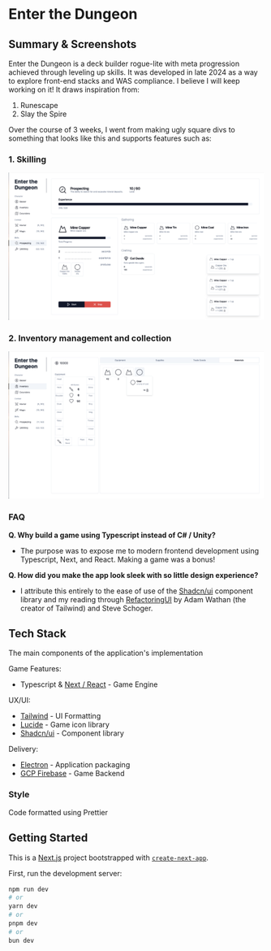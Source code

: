 # Enter the Dungeon
## Summary & Screenshots
Enter the Dungeon is a deck builder rogue-lite with meta progression achieved through leveling up skills. It was developed in late 2024 as a way to explore front-end stacks and WAS compliance. I believe I will keep working on it! It draws inspiration from:

1. Runescape
2. Slay the Spire

Over the course of 3 weeks, I went from making ugly square divs to something that looks like this and supports features such as:

### 1. Skilling

![sample](./docs/readme/overview.png)


### 2. Inventory management and collection

![inventory](./docs/readme/inventory.png)

### FAQ
**Q. Why build a game using Typescript instead of C# / Unity?**
- The purpose was to expose me to modern frontend development using Typescript, Next, and React. Making a game was a bonus!

**Q. How did you make the app look sleek with so little design experience?**
- I attribute this entirely to the ease of use of the [Shadcn/ui](https://ui.shadcn.com) component library and my reading through [RefactoringUI](https://www.refactoringui.com) by Adam Wathan (the creator of Tailwind) and Steve Schoger.

## Tech Stack
The main components of the application's implementation

Game Features:
- Typescript & [Next / React](https://nextjs.org) - Game Engine

UX/UI:
- [Tailwind](https://tailwindcss.com) - UI Formatting
- [Lucide](https://lucide.dev/icons/) - Game icon library
- [Shadcn/ui](https://ui.shadcn.com) - Component library

Delivery:
- [Electron](https://www.electronjs.org) - Application packaging
- [GCP Firebase](https://firebase.google.com) - Game Backend

### Style
Code formatted using Prettier


## Getting Started
This is a [Next.js](https://nextjs.org/) project bootstrapped with [`create-next-app`](https://github.com/vercel/next.js/tree/canary/packages/create-next-app).

First, run the development server:

```bash
npm run dev
# or
yarn dev
# or
pnpm dev
# or
bun dev
```

